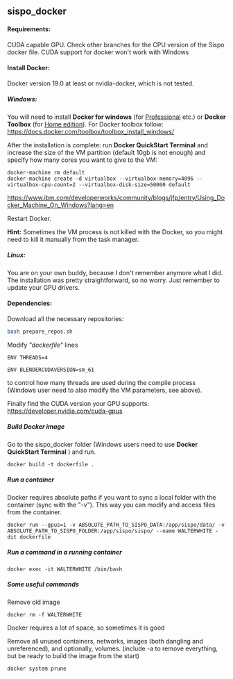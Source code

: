 ## sispo_docker 

#### Requirements:

CUDA capable GPU. Check other branches for the CPU version of the Sispo docker file. CUDA support for docker won't work with Windows

#### Install Docker:

Docker version 19.0 at least or nvidia-docker, which is not tested.

##### Windows:

You will need to install **Docker for windows** (for <u>Professional</u> etc.) or **Docker Toolbox** (for <u>Home edition</u>). For Docker toolbox follow: https://docs.docker.com/toolbox/toolbox_install_windows/

After the installation is complete: run **Docker QuickStart Terminal** and increase the size of the VM partition (default 10gb is not enough) and specify how many cores you want to give to the VM:

```
docker-machine rm default
docker-machine create -d virtualbox --virtualbox-memory=4096 --virtualbox-cpu-count=2 --virtualbox-disk-size=50000 default
```

https://www.ibm.com/developerworks/community/blogs/jfp/entry/Using_Docker_Machine_On_Windows?lang=en

Restart Docker.

**Hint:** Sometimes the VM process is not killed with the Docker, so you might need to kill it manually from the task manager.

##### Linux:

You are on your own buddy, because I don't remember anymore what I did. The installation was pretty straightforward, so no worry. Just remember to update your GPU drivers.





#### Dependencies:

Download all the necessary repositories:

```bash
bash prepare_repos.sh
```

Modify *"dockerfile"* lines 

`ENV THREADS=4`

`ENV BLENDERCUDAVERSION=sm_61`

to control how many threads are used during the compile process (Windows user need to also modify the VM parameters, see above).

Finally find the CUDA version your GPU supports: https://developer.nvidia.com/cuda-gpus



##### Build Docker image

Go to the sispo_docker folder (Windows users need to use **Docker QuickStart Terminal** )  and run. 

```
docker build -t dockerfile .
```



##### Run a container

Docker requires absolute paths if you want to sync a local folder with the container (sync with the "-v"). This way you can modify and access files from the container.

```
docker run --gpus=1 -v ABSOLUTE_PATH_TO_SISPO_DATA:/app/sispo/data/ -v ABSOLUTE_PATH_TO_SISPO_FOLDER:/app/sispo/sispo/ --name WALTERWHITE -dit dockerfile
```

##### Run a command in a running container

```
docker exec -it WALTERWHITE /bin/bash
```

##### Some useful commands

Remove old image 

```
docker rm -f WALTERWHITE
```

Docker requires a lot of space, so sometimes it is good 

Remove all unused containers, networks, images (both dangling and unreferenced), and optionally, volumes. (include -a to remove everything, but be ready to build the image from the start)

```
docker system prune
```




